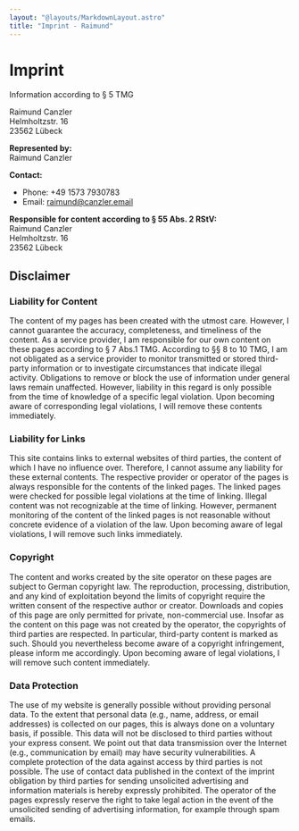 ```yaml
---
layout: "@layouts/MarkdownLayout.astro"
title: "Imprint - Raimund"
---
```


# Imprint

Information according to § 5 TMG

Raimund Canzler<br>
Helmholtzstr. 16<br>
23562 Lübeck

**Represented by:**<br>
Raimund Canzler

**Contact:**

- Phone: +49 1573 7930783
- Email: [raimund@canzler.email](mailto:raimund@canzler.email)

**Responsible for content according to § 55 Abs. 2 RStV:**<br>
Raimund Canzler<br>
Helmholtzstr. 16<br>
23562 Lübeck

## Disclaimer

### Liability for Content

The content of my pages has been created with the utmost care. However, I
cannot guarantee the accuracy, completeness, and timeliness of the content. As
a service provider, I am responsible for our own content on these pages
according to § 7 Abs.1 TMG. According to §§ 8 to 10 TMG, I am not obligated
as a service provider to monitor transmitted or stored third-party information
or to investigate circumstances that indicate illegal activity. Obligations to
remove or block the use of information under general laws remain unaffected.
However, liability in this regard is only possible from the time of knowledge
of a specific legal violation. Upon becoming aware of corresponding legal
violations, I will remove these contents immediately.

### Liability for Links

This site contains links to external websites of third parties, the content of
which I have no influence over. Therefore, I cannot assume any liability for
these external contents. The respective provider or operator of the pages is
always responsible for the contents of the linked pages. The linked pages were
checked for possible legal violations at the time of linking. Illegal content
was not recognizable at the time of linking. However, permanent monitoring of
the content of the linked pages is not reasonable without concrete evidence of
a violation of the law. Upon becoming aware of legal violations, I will remove
such links immediately.

### Copyright

The content and works created by the site operator on these pages are subject
to German copyright law. The reproduction, processing, distribution, and any
kind of exploitation beyond the limits of copyright require the written consent
of the respective author or creator. Downloads and copies of this page are only
permitted for private, non-commercial use. Insofar as the content on this page
was not created by the operator, the copyrights of third parties are respected.
In particular, third-party content is marked as such. Should you nevertheless
become aware of a copyright infringement, please inform me accordingly. Upon
becoming aware of legal violations, I will remove such content immediately.

### Data Protection

The use of my website is generally possible without providing personal data.
To the extent that personal data (e.g., name, address, or email addresses) is
collected on our pages, this is always done on a voluntary basis, if possible.
This data will not be disclosed to third parties without your express consent.
We point out that data transmission over the Internet (e.g., communication by
email) may have security vulnerabilities. A complete protection of the data
against access by third parties is not possible. The use of contact data
published in the context of the imprint obligation by third parties for sending
unsolicited advertising and information materials is hereby expressly
prohibited. The operator of the pages expressly reserve the right to take
legal action in the event of the unsolicited sending of advertising
information, for example through spam emails.
